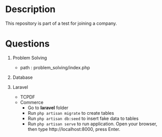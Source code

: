# Description
This repository is part of a test for joining a company.

# Questions
1. Problem Solving
   - path : problem_solving/index.php

2. Database

3. Laravel
   - TCPDF
   - Commerce
      - Go to <b>laravel</b> folder
      - Run <code>php artisan migrate</code> to create tables
      - Run <code>php artisan db:seed</code> to insert fake data to tables
      - Run <code>php artisan serve</code> to run application. Open your browser, then type http://localhost:8000, press Enter.
